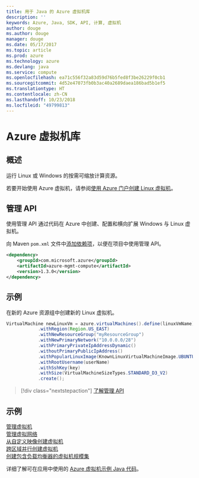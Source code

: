 ```yaml
---
title: 用于 Java 的 Azure 虚拟机库
description: ''
keywords: Azure, Java, SDK, API, 计算, 虚拟机
author: douge
ms.author: douge
manager: douge
ms.date: 05/17/2017
ms.topic: article
ms.prod: azure
ms.technology: azure
ms.devlang: java
ms.service: compute
ms.openlocfilehash: ea71c556f32a83d59d76b5fed8f3be26229f0cb1
ms.sourcegitcommit: 4d52e47073fb0b3ac40a2689daea186bad5b1ef5
ms.translationtype: HT
ms.contentlocale: zh-CN
ms.lasthandoff: 10/23/2018
ms.locfileid: "49799813"
---
```

# <a name="azure-virtual-machine-libraries"></a>Azure 虚拟机库

## <a name="overview"></a>概述

运行 Linux 或 Windows 的按需可缩放计算资源。

若要开始使用 Azure 虚拟机，请参阅[使用 Azure 门户创建 Linux 虚拟机](/azure/virtual-machines/linux/quick-create-portal)。

## <a name="management-api"></a>管理 API

使用管理 API 通过代码在 Azure 中创建、配置和横向扩展 Windows 与 Linux 虚拟机。

向 Maven `pom.xml` 文件中[添加依赖项](https://maven.apache.org/guides/getting-started/index.html#How_do_I_use_external_dependencies)，以便在项目中使用管理 API。  

```XML
<dependency>
    <groupId>com.microsoft.azure</groupId>
    <artifactId>azure-mgmt-compute</artifactId>
    <version>1.3.0</version>
</dependency>
```   


## <a name="example"></a>示例

在新的 Azure 资源组中创建新的 Linux 虚拟机。

```java
VirtualMachine newLinuxVm = azure.virtualMachines().define(linuxVmName)
            .withRegion(Region.US_EAST)
            .withNewResourceGroup("myResourceGroup")
            .withNewPrimaryNetwork("10.0.0.0/28")
            .withPrimaryPrivateIpAddressDynamic()
            .withoutPrimaryPublicIpAddress()
            .withPopularLinuxImage(KnownLinuxVirtualMachineImage.UBUNTU_SERVER_16_04_LTS)
            .withRootUsername(userName)
            .withSshKey(key)
            .withSize(VirtualMachineSizeTypes.STANDARD_D3_V2)
            .create();
```

> [!div class="nextstepaction"]
> [了解管理 API](/java/api/overview/azure/virtualmachines/management)


## <a name="samples"></a>示例

[管理虚拟机][1]   
[管理虚拟网络][6]   
[从自定义映像创建虚拟机][2]   
[跨区域并行创建虚拟机][5]    
[创建包含负载均衡器的虚拟机规模集][7]    

[1]: ../docs-ref-conceptual/java-sdk-manage-virtual-machines.md
[2]: https://azure.microsoft.com/resources/samples/managed-disk-java-create-virtual-machine-using-custom-image/
[5]: ../docs-ref-conceptual/java-sdk-virtual-machines-in-parallel.md
[6]: ../docs-ref-conceptual/java-sdk-manage-virtual-networks.md
[7]: ../docs-ref-conceptual/java-sdk-manage-vm-scalesets.md

详细了解可在应用中使用的 [Azure 虚拟机示例 Java 代码](https://azure.microsoft.com/resources/samples/?platform=java&term=VM)。